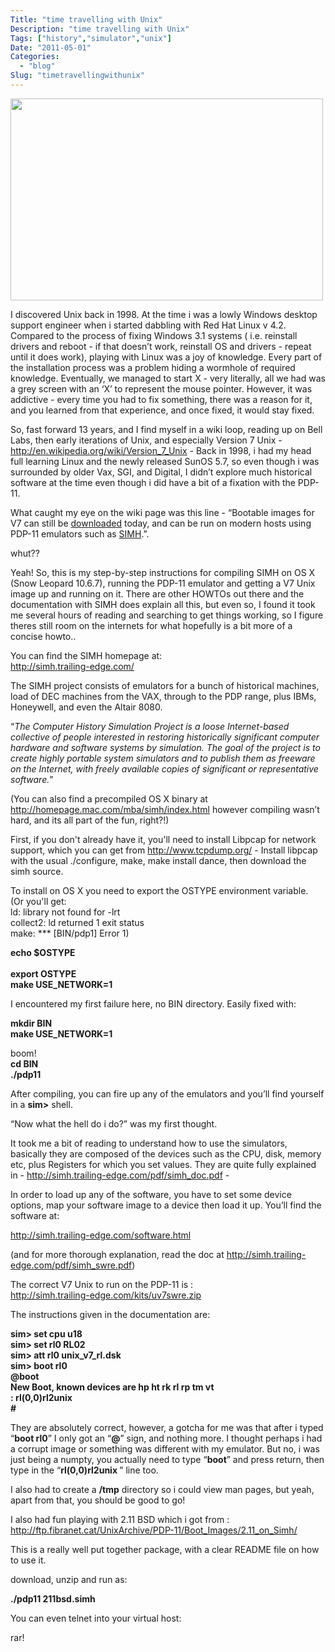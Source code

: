 ```yaml
---
Title: "time travelling with Unix"
Description: "time travelling with Unix"
Tags: ["history","simulator","unix"]
Date: "2011-05-01"
Categories:
  - "blog"
Slug: "timetravellingwithunix"
---
```

<div><img class="aligncenter" title="SRI International " src="http://www.urigeller.com/wp-content/uploads/2015/01/uri_stanford_400_01.jpg" alt="" width="500" height="323" /></div><div><p>I discovered Unix back in 1998. At the time i was a lowly Windows desktop support engineer when i started dabbling with Red Hat Linux v 4.2. Compared to the process of fixing Windows 3.1 systems ( i.e. reinstall drivers and reboot - if that doesn&rsquo;t work, reinstall OS and drivers - repeat until it does work), playing with Linux was a joy of knowledge. Every part of the installation process was a problem hiding a wormhole of required knowledge. Eventually, we managed to start X - very literally, all we had was a grey screen with an &lsquo;X&rsquo; to represent the mouse pointer. However, it was addictive - every time you had to fix something, there was a reason for it, and you learned from that experience, and once fixed, it would stay fixed.</p><p>So, fast forward 13 years, and I find myself in a wiki loop, reading up on Bell Labs, then early iterations of Unix, and especially Version 7 Unix - <a href="http://en.wikipedia.org/wiki/Version_7_Unix">http://en.wikipedia.org/wiki/Version_7_Unix</a> - Back in 1998, i had my head full learning Linux and the newly released SunOS 5.7, so even though i was surrounded by older Vax, SGI, and Digital, I didn&rsquo;t explore much historical software at the time even though i did have a bit of a fixation with the PDP-11.</p></div>

<div><p>What caught my eye on the wiki page was this line - &ldquo;Bootable images for V7 can still be <a href="http://ftp.fibranet.cat/UnixArchive/PDP-11/Boot_Images/">downloaded</a> today, and can be run on modern hosts using PDP-11 emulators such as <a href="http://en.wikipedia.org/wiki/SIMH">SIMH</a>.&rdquo;.</p><p>whut??</p><p>Yeah! So, this is my step-by-step instructions for compiling SIMH on OS X (Snow Leopard 10.6.7), running the PDP-11 emulator and getting a V7 Unix image up and running on it. There are other HOWTOs out there and the documentation with SIMH does explain all this, but even so, I found it took me several hours of reading and searching to get things working, so I figure theres still room on the internets for what hopefully is a bit more of a concise howto..</p><p>You can find the SIMH homepage at:<br /><a href="http://simh.trailing-edge.com/">http://simh.trailing-edge.com/</a></p><p>The SIMH project consists of emulators for a bunch of historical machines, load of DEC machines from the VAX, through to the PDP range, plus IBMs, Honeywell, and even the Altair 8080.</p></div><div>&ldquo;<em>The Computer History Simulation Project is a loose Internet-based collective of people interested in restoring historically significant computer hardware and software systems by simulation. The goal of the project is to create highly portable system simulators and to publish them as freeware on the Internet, with freely available copies of significant or representative software.</em>&rdquo;</div><div><p>(You can also find a precompiled OS X binary at <a href="http://homepage.mac.com/mba/simh/index.html">http://homepage.mac.com/mba/simh/index.html</a> however compiling wasn&rsquo;t hard, and its all part of the fun, right?!)</p><p>First, if you don't already have it, you'll need to install Libpcap for network support, which you can get from <a href="http://www.tcpdump.org/">http://www.tcpdump.org/</a> - Install libpcap with the usual ./configure, make, make install dance, then download the simh source.</p><p>To install on OS X you need to export the OSTYPE environment variable.<br />(Or you'll get:<br />ld: library not found for -lrt<br />collect2: ld returned 1 exit status<br />make: *** [BIN/pdp1] Error 1)</p></div><div><strong>echo $OSTYPE</strong></div><div><strong> </strong><br /><strong>export OSTYPE</strong><br /><strong>make USE_NETWORK=1</strong></div><div><p>I encountered my first failure here, no BIN directory. Easily fixed with:</p><p><strong>mkdir BIN</strong><br /><strong>make USE_NETWORK=1</strong></p></div><div>boom!</div><div><strong>cd BIN</strong><br /><strong>./pdp11</strong>&nbsp;</p><p>After compiling, you can fire up any of the emulators and you&rsquo;ll find yourself in a <strong>sim&gt;</strong> shell.</p><p>&ldquo;Now what the hell do i do?&rdquo; was my first thought.</p><p>It took me a bit of reading to understand how to use the simulators, basically they are composed of the devices such as the CPU, disk, memory etc, plus Registers for which you set values. They are quite fully explained in - <a href="http://simh.trailing-edge.com/pdf/simh_doc.pdf">http://simh.trailing-edge.com/pdf/simh_doc.pdf</a> -</p><p>In order to load up any of the software, you have to set some device options, map your software image to a device then load it up. You&rsquo;ll find the software at:</p><p><a href="http://simh.trailing-edge.com/software.html">http://simh.trailing-edge.com/software.html</a></p><p>(and for more thorough explanation, read the doc at <a href="http://simh.trailing-edge.com/pdf/simh_swre.pdf">http://simh.trailing-edge.com/pdf/simh_swre.pdf</a>)</p><p>The correct V7 Unix to run on the PDP-11 is :<br /><a href="http://simh.trailing-edge.com/kits/uv7swre.zip"> http://simh.trailing-edge.com/kits/uv7swre.zip</a></p><p>The instructions given in the documentation are:</p><p><strong>sim&gt; set cpu u18 </strong><br /><strong> sim&gt; set rl0 RL02 </strong><br /><strong> sim&gt; att rl0 unix_v7_rl.dsk </strong><br /><strong> sim&gt; boot rl0 </strong><br /><strong>@boot </strong><br /><strong> New Boot, known devices are hp ht rk rl rp tm vt </strong><br /><strong> : rl(0,0)rl2unix </strong><br /><strong>#</strong></p><p>They are absolutely correct, however, a gotcha for me was that after i typed &ldquo;<strong>boot rl0</strong>&rdquo; I only got an &ldquo;<strong>@</strong>&rdquo; sign, and nothing more. I thought perhaps i had a corrupt image or something was different with my emulator. But no, i was just being a numpty, you actually need to type &ldquo;<strong>boot</strong>&rdquo; and press return, then type in the &#8220;<strong>rl(0,0)rl2unix </strong>&#8221; line too.</p><p>I also had to create a <strong>/tmp</strong> directory so i could view man pages, but yeah, apart from that, you should be good to go!</p><p>I also had fun playing with 2.11 BSD which i got from :<br /><a title="2.11" href="http://ftp.fibranet.cat/UnixArchive/PDP-11/Boot_Images/2.11_on_Simh/"> http://ftp.fibranet.cat/UnixArchive/PDP-11/Boot_Images/2.11_on_Simh/</a></p><p>This is a really well put together package, with a clear README file on how to use it.</p><p>download, unzip and run as:</p><p><strong>./pdp11 211bsd.simh</strong></p><p>You can even telnet into your virtual host:</p><p>rar!</p></div>
